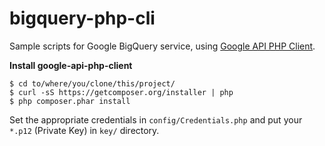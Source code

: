 bigquery-php-cli
============

Sample scripts for Google BigQuery service, using [Google API PHP Client](https://github.com/google/google-api-php-client).

**Install google-api-php-client**

    $ cd to/where/you/clone/this/project/
    $ curl -sS https://getcomposer.org/installer | php
    $ php composer.phar install

Set the appropriate credentials in `config/Credentials.php` and put your `*.p12` (Private Key) in `key/` directory.
